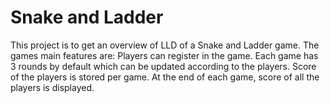 # Snake and Ladder

This project is to get an overview of LLD of a Snake and Ladder game. The games main features are:
  Players can register in the game.
  Each game has 3 rounds by default which can be updated according to the players.
  Score of the players is stored per game.
  At the end of each game, score of all the players is displayed. 
